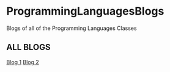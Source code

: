 # ProgrammingLanguagesBlogs
Blogs of all of the Programming Languages Classes
<h2> ALL BLOGS </h2> 
<a href="BlogOne.md">Blog 1</a>
<a href="BlogTwo.md">Blog 2</a>
